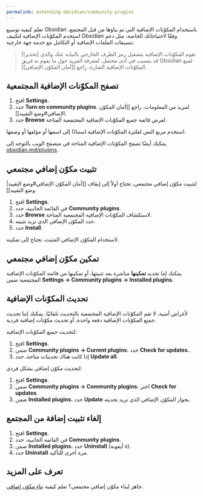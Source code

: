 ```yaml
---
permalink: extending-obsidian/community-plugins
---
```


تعلم كيفية توسيع Obsidian باستخدام المكوّنات الإضافية التي تم بناؤها من قبل المجتمع. استخدم المكوّنات الإضافية لتكييف Obsidian وفقًا لاحتياجاتك الخاصة، مثل دعم تنسيقات الملفات الإضافية أو التكامل مع خدمة جهة خارجية.

> [!تحذير]
> تقوم المكوّنات الإضافية بتشغيل رمز الطرف الخارجي بالنيابة عنك والذي قد يتسبب في أذى محتمل. لمعرفة المزيد حول ما يقوم به فريق Obsidian لمنع المكوّنات الإضافية الضارة، راجع [[أمان المكوّن الإضافي]].

## تصفح المكوّنات الإضافية المجتمعية

1. افتح **Settings**.
2. حدد **Turn on community plugins**. لمزيد من المعلومات، راجع [[أمان المكوّن الإضافي#وضع التقييد]].
3. حدد **Browse** لعرض قائمة جميع المكوّنات الإضافية المجتمعية المتاحة.

استخدم مربع النص لفلترة المكوّنات الإضافية استنادًا إلى اسمها أو مؤلفها أو وصفها.

يمكنك أيضًا تصفح المكوّنات الإضافية المتاحة في متصفح الويب بالتوجه إلى [obsidian.md/plugins](https://obsidian.md/plugins).

## تثبيت مكوّن إضافي مجتمعي

لتثبيت مكوّن إضافي مجتمعي، تحتاج أولاً إلى إيقاف [[أمان المكوّن الإضافي#وضع التقييد|وضع التقييد]].

1. افتح **Settings**.
2. في القائمة الجانبية، حدد **Community plugins**.
3. حدد **Browse** لاستكشاف المكوّنات الإضافية المجتمعية المتاحة.
4. حدد المكوّن الإضافي الذي تريد تثبيته.
5. حدد **Install**.

لاستخدام المكوّن الإضافي المثبت، تحتاج إلى تمكينه.

## تمكين مكوّن إضافي مجتمعي

يمكنك إما تحديد **تمكينها** مباشرة بعد تثبيتها، أو تمكينها من قائمة المكوّنات الإضافية المجتمعية ضمن **Settings → Community plugins → Installed plugins**.

## تحديث المكوّنات الإضافية

لأغراض أمنية، لا تقم المكوّنات الإضافية المجتمعية بالتحديث تلقائيًا. يمكنك إما تحديث جميع المكوّنات الإضافية دفعة واحدة، أو تحديث مكوّنات إضافية فردية.

لتحديث جميع المكوّنات الإضافية:

1. افتح **Settings**.
2. ضمن **Community plugins → Current plugins**، حدد **Check for updates.**.
3. إذا كانت هناك تحديثات متاحة، حدد **Update all**.

لتحديث مكوّن إضافي بشكل فردي:

1. افتح **Settings**.
2. ضمن **Community plugins → Community plugins**، اختر **Check for updates**.
3. ضمن **Installed plugins**، حدد **Update** بجوار المكوّن الإضافي الذي تريد تحديثه.

## إلغاء تثبيت إضافة من المجتمع

1. افتح **Settings**.
2. في القائمة الجانبية، حدد **Community plugins**.
3. ضمن **Installed plugins**، حدد **Uninstall** (أيقونة x).
4. حدد **Uninstall** مرة أخرى للتأكيد.

## تعرف على المزيد

جاهز لبناء مكوّن إضافي مجتمعي؟ تعلم كيفية [بناء مكوّن إضافي](https://docs.obsidian.md/Plugins/Getting+started/Build+a+plugin).
